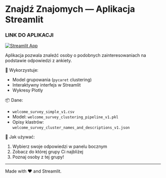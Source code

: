 # Znajdź Znajomych — Aplikacja Streamlit

### LINK DO APLIKACJI
[![Streamlit App](https://static.streamlit.io/badges/streamlit_badge_black_white.svg)](https://wdrozenieznajdzprzyjaciol.streamlit.app/)


Aplikacja pozwala znaleźć osoby o podobnych zainteresowaniach na podstawie odpowiedzi z ankiety.

🧩 Wykorzystuje:
- Model grupowania (`pycaret` clustering)
- Interaktywny interfejs w Streamlit
- Wykresy Plotly

📦 Dane:
- `welcome_survey_simple_v1.csv`
- Model: `welcome_survey_clustering_pipeline_v1.pkl`
- Opisy klastrów: `welcome_survey_cluster_names_and_descriptions_v1.json`

🎈 Jak używać:
1. Wybierz swoje odpowiedzi w panelu bocznym
2. Zobacz do której grupy Ci najbliżej
3. Poznaj osoby z tej grupy!

---

Made with ❤️ and Streamlit.
